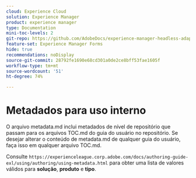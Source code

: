 ```yaml
---
cloud: Experience Cloud
solution: Experience Manager
product: experience manager
type: Documentation
mini-toc-levels: 2
git-repo: https://github.com/AdobeDocs/experience-manager-headless-adaptive-forms.pt-BR
feature-set: Experience Manager Forms
hide: true
recommendations: noDisplay
source-git-commit: 28792fe1690e68cd301a0de2ce8bff53fae1605f
workflow-type: tm+mt
source-wordcount: '51'
ht-degree: 74%

---
```



# Metadados para uso interno

O arquivo metadata.md inclui metadados de nível de repositório que passam para os arquivos TOC.md do guia do usuário no repositório. Se desejar alterar o conteúdo de metadata.md de qualquer guia do usuário, faça isso em qualquer arquivo TOC.md.

Consulte `https://experienceleague.corp.adobe.com/docs/authoring-guide-exl/using/authoring/using-metadata.html` para obter uma lista de valores válidos para **solução**, **produto** e **tipo**.

